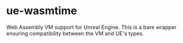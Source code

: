 # ue-wasmtime
Web Assembly VM support for Unreal Engine. This is a bare wrapper ensuring compatibility between the VM and UE's types. 
